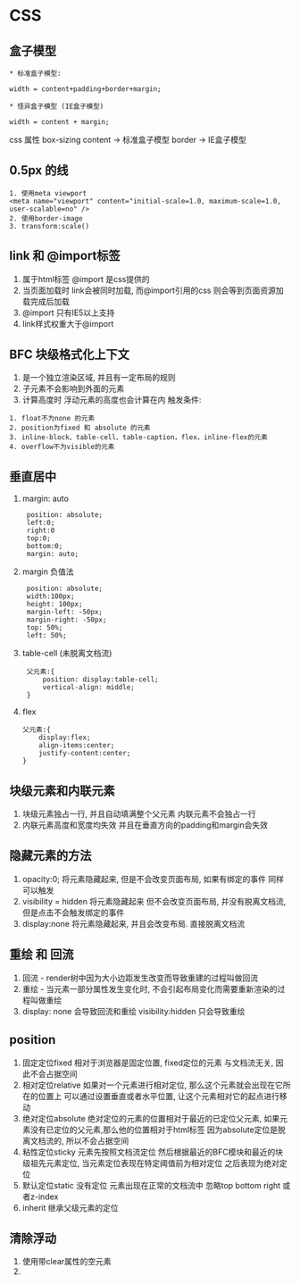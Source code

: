 # CSS

## 盒子模型
```
* 标准盒子模型:

width = content+padding+border+margin;

* 怪异盒子模型 (IE盒子模型)

width = content + margin;
```
css 属性 box-sizing
content -> 标准盒子模型
border -> IE盒子模型

## 0.5px 的线
```
1. 使用meta viewport
<meta name="viewport" content="initial-scale=1.0, maximum-scale=1.0, user-scalable=no" />
2. 使用border-image
3. transform:scale()
```

## link 和 @import标签

1. <link>属于html标签 @import 是css提供的
2. 当页面加载时 link会被同时加载, 而@import引用的css 则会等到页面资源加载完成后加载
3. @import 只有IE5以上支持
4. link样式权重大于@import

## BFC 块级格式化上下文 
1. 是一个独立渲染区域, 并且有一定布局的规则
2. 子元素不会影响到外面的元素
3. 计算高度时 浮动元素的高度也会计算在内
触发条件:
```
1. float不为none 的元素
2. position为fixed 和 absolute 的元素
3. inline-block、table-cell、table-caption，flex，inline-flex的元素
4. overflow不为visible的元素
```

## 垂直居中
1. margin: auto
   ```
    position: absolute;
    left:0;
    right:0
    top:0;
    bottom:0;
    margin: auto;

   ```
2. margin 负值法
   ```
    position: absolute;
    width:100px;
    height: 100px;
    margin-left: -50px;
    margin-right: -50px;
    top: 50%;
    left: 50%;

   ```

3. table-cell (未脱离文档流)
   ```
    父元素:{
        position: display:table-cell;
        vertical-align: middle;
    }
   ```
4. flex
   ``` 
   父元素:{
       display:flex;
       align-items:center;
       justify-content:center;
   }
   ```

## 块级元素和内联元素

1. 块级元素独占一行, 并且自动填满整个父元素 内联元素不会独占一行
2. 内联元素高度和宽度均失效 并且在垂直方向的padding和margin会失效

## 隐藏元素的方法
1. opacity:0; 
   将元素隐藏起来, 但是不会改变页面布局, 如果有绑定的事件 同样可以触发
2. visibility = hidden
   将元素隐藏起来 但不会改变页面布局, 并没有脱离文档流,  但是点击不会触发绑定的事件
3. display:none
   将元素隐藏起来, 并且会改变布局. 直接脱离文档流


## 重绘 和 回流
1. 回流 - render树中因为大小边距发生改变而导致重建的过程叫做回流
2. 重绘 - 当元素一部分属性发生变化时, 不会引起布局变化而需要重新渲染的过程叫做重绘
3. display: none 会导致回流和重绘 visibility:hidden 只会导致重绘

## position 
1. 固定定位fixed
   相对于浏览器是固定位置, fixed定位的元素 与文档流无关, 因此不会占据空间
2. 相对定位relative
   如果对一个元素进行相对定位, 那么这个元素就会出现在它所在的位置上 可以通过设置垂直或者水平位置, 让这个元素相对它的起点进行移动
3. 绝对定位absolute
   绝对定位的元素的位置相对于最近的已定位父元素, 如果元素没有已定位的父元素,那么他的位置相对于html标签 因为absolute定位是脱离文档流的, 所以不会占据空间
4. 粘性定位sticky
   元素先按照文档流定位 然后根据最近的BFC模块和最近的块级祖先元素定位, 当元素定位表现在特定阈值前为相对定位 之后表现为绝对定位
5. 默认定位static
   没有定位 元素出现在正常的文档流中 忽略top bottom right 或者z-index
6. inherit
   继承父级元素的定位

## 清除浮动

1. 使用带clear属性的空元素
2. 